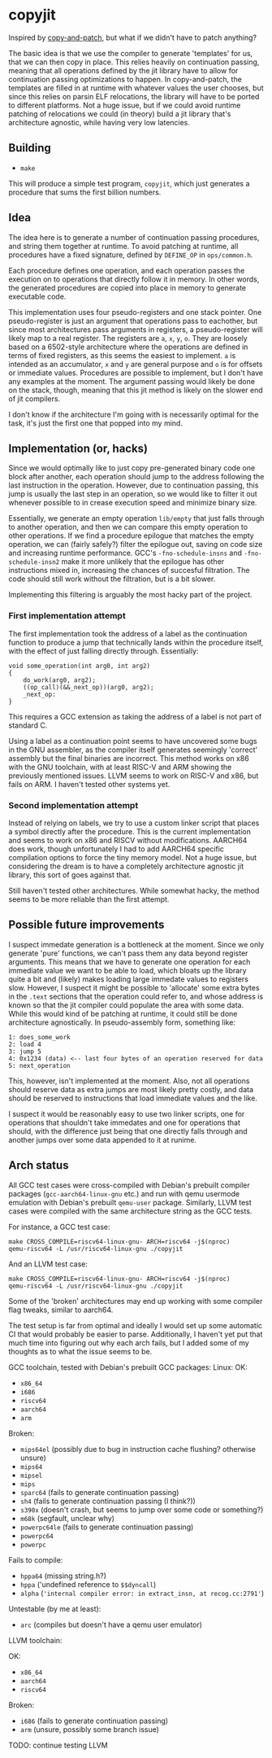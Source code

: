 # copyjit

Inspired by [copy-and-patch](http://fredrikbk.com/publications/copy-and-patch.pdf),
but what if we didn't have to patch anything?

The basic idea is that we use the compiler to generate 'templates' for us, that
we can then copy in place. This relies heavily on continuation passing, meaning
that all operations defined by the jit library have to allow for continuation
passing optimizations to happen. In copy-and-patch, the templates are filled in
at runtime with whatever values the user chooses, but since this relies on
parsin ELF relocations, the library will have to be ported to different
platforms. Not a huge issue, but if we could avoid runtime patching of
relocations we could (in theory) build a jit library that's architecture agnostic,
while having very low latencies.

## Building

+ `make`

This will produce a simple test program, `copyjit`, which just generates a
procedure that sums the first billion numbers.

## Idea

The idea here is to generate a number of continuation passing procedures,
and string them together at runtime. To avoid patching at runtime, all
procedures have a fixed signature, defined by `DEFINE_OP` in `ops/common.h`.

Each procedure defines one operation, and each operation passes the execution on
to operations that directly follow it in memory. In other words, the generated
procedures are copied into place in memory to generate executable code.

This implementation uses four pseudo-registers and one stack pointer.
One pseudo-register is just an argument that operations pass to eachother, but
since most architectures pass arguments in registers, a pseudo-register will
likely map to a real register. The registers are `a`, `x`, `y`, `o`.
They are loosely based on a 6502-style architecture where the operations are
defined in terms of fixed registers, as this seems the easiest to implement.
`a` is intended as an accumulator, `x` and `y` are general purpose and `o` is
for offsets or immediate values. Procedures are possible to implement, but I
don't have any examples at the moment. The argument passing would likely be done
on the stack, though, meaning that this jit method is likely on the slower end
of jit compilers.

I don't know if the architecture I'm going with is necessarily optimal for the
task, it's just the first one that popped into my mind.

## Implementation (or, hacks)

Since we would optimally like to just copy pre-generated binary code one block
after another, each operation should jump to the address following the last
instruction in the operation. However, due to continuation passing, this jump
is usually the last step in an operation, so we would like to filter it out
whenever possible to in crease execution speed and minimize binary size.

Essentially, we generate an empty operation `lib/empty`
that just falls through to another operation, and then we can compare this empty
operation to other operations. If we find a procedure epilogue that matches the
empty operation, we can (fairly safely?) filter the epilogue out, saving on code
size and increasing runtime performance. GCC's `-fno-schedule-insns` and
`-fno-schedule-insn2` make it more unlikely that the epilogue has other
instructions mixed in, increasing the chances of succesful filtration.
The code should still work without the filtration, but is a bit slower.

Implementing this filtering is arguably the most hacky part of the project.

### First implementation attempt

The first implementation took the address of a label as the
continuation function to produce a jump that technically lands within the procedure
itself, with the effect of just falling directly through. Essentially:

```
void some_operation(int arg0, int arg2)
{
	do_work(arg0, arg2);
	((op_call)(&&_next_op))(arg0, arg2);
	_next_op:
}
```

This requires a GCC extension as taking the address of a label is not part of standard C.

Using a label as a continuation point seems to have uncovered some bugs in the
GNU assembler, as the compiler itself generates seemingly 'correct' assembly
but the final binaries are incorrect. This method works on x86 with the GNU toolchain,
with at least RISC-V and ARM showing the previously mentioned issues. LLVM seems to work
on RISC-V and x86, but fails on ARM. I haven't tested other systems yet.

### Second implementation attempt

Instead of relying on labels, we try to use a custom linker script that places a symbol
directly after the procedure. This is the current implementation and seems to work on x86
and RISCV without modifications. AARCH64 does work, though unfortunately I had to add
AARCH64 specific compilation options to force the tiny memory model.
Not a huge issue, but considering the dream is
to have a completely architecture agnostic jit library, this sort of goes against that.

Still haven't tested other architectures. While somewhat hacky,
the method seems to be more reliable than the first attempt.

## Possible future improvements

I suspect immedate generation is a bottleneck at the moment. Since we only
generate 'pure' functions, we can't pass them any data beyond register
arguments. This means that we have to generate one operation for each immediate
value we want to be able to load, which bloats up the library quite a bit and
(likely) makes loading large immedate values to registers slow.
However, I suspect it might be possible to 'allocate' some extra
bytes in the `.text` sections that the operation could refer to, and whose
address is known so that the jit compiler could populate the area with some
data. While this would kind of be patching at runtime, it could still be done
architecture agnostically. In pseudo-assembly form, something like:

```
1: does_some_work
2: load 4
3: jump 5
4: 0x1234 (data) <-- last four bytes of an operation reserved for data
5: next_operation
```

This, however, isn't implemented at the moment. Also, not all operations should
reserve data as extra jumps are most likely pretty costly, and data should be
reserved to instructions that load immediate values and the like.

I suspect it would be reasonably easy to use two linker scripts, one for operations
that shouldn't take immedates and one for operations that should, with the difference
just being that one directly falls through and another jumps over some data appended to
it at runime.

## Arch status

All GCC test cases were cross-compiled with Debian's prebuilt compiler packages
(`gcc-aarch64-linux-gnu` etc.) and run with qemu usermode emulation with
Debian's prebuilt `qemu-user` package. Similarly, LLVM test cases were compiled
with the same architecture string as the GCC tests.

For instance, a GCC test case:
```
make CROSS_COMPILE=riscv64-linux-gnu- ARCH=riscv64 -j$(nproc)
qemu-riscv64 -L /usr/riscv64-linux-gnu ./copyjit
```

And an LLVM test case:
```
make CROSS_COMPILE=riscv64-linux-gnu- ARCH=riscv64 -j$(nproc)
qemu-riscv64 -L /usr/riscv64-linux-gnu ./copyjit
```

Some of the 'broken' architectures may end up working with some compiler flag
tweaks, similar to aarch64.

The test setup is far from optimal and ideally I would set up some automatic CI
that would probably be easier to parse. Additionally, I haven't yet put that
much time into figuring out why each arch fails, but I added some of my thoughts
as to what the issue seems to be. 

GCC toolchain, tested with Debian's prebuilt GCC packages:
Linux:
OK:
+ `x86_64`
+ `i686`
+ `riscv64`
+ `aarch64`
+ `arm`

Broken:
+ `mips64el` (possibly due to bug in instruction cache flushing? otherwise unsure)
+ `mips64`
+ `mipsel`
+ `mips`
+ `sparc64` (fails to generate continuation passing)
+ `sh4` (fails to generate continuation passing (I think?))
+ `s390x` (doesn't crash, but seems to jump over some code or something?)
+ `m68k` (segfault, unclear why)
+ `powerpc64le` (fails to generate continuation passing)
+ `powerpc64`
+ `powerpc`

Fails to compile:
+ `hppa64` (missing string.h?)
+ `hppa` ('undefined reference to `$$dyncall`)
+ `alpha` (`'internal compiler error: in extract_insn, at recog.cc:2791'`)

Untestable (by me at least):
+ `arc` (compiles but doesn't have a qemu user emulator)

LLVM toolchain:

OK:
+ `x86_64`
+ `aarch64`
+ `riscv64`

Broken:
+ `i686` (fails to generate continuation passing)
+ `arm` (unsure, possibly some branch issue)

TODO: continue testing LLVM
